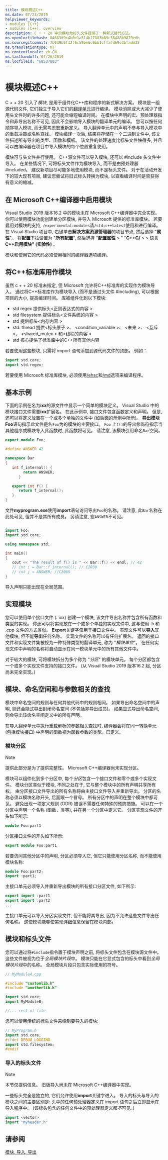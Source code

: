```yaml
---
title: 模块概述C++
ms.date: 07/23/2019
helpviewer_keywords:
- modules [C++]
- modules [C++], overview
description: C + + 20 中的模块为标头文件提供了一种新式替代方法。
ms.openlocfilehash: 84683d9c4b0e1a514b17883b89c58488b9879edb
ms.sourcegitcommit: 7b039b5f32f6c59be6c6bb1cffafd69c3bfadd35
ms.translationtype: MT
ms.contentlocale: zh-CN
ms.lasthandoff: 07/26/2019
ms.locfileid: "68537803"
---
```

# <a name="overview-of-modules-in-c"></a>模块概述C++

C + + 20 引入了*模块*, 是用于组件化C++库和程序的新式解决方案。 模块是一组源代码文件, 它们独立于导入它们的[翻译单元](https://wikipedia.org/wiki/Translation_unit_(programming))进行编译。 模块消除或大大减少了使用头文件时的许多问题, 还可能会缩短编译时间。 在模块中声明的宏、预处理器指令和非导出名称不可见, 因此不会影响导入模块的翻译单元的编译。 您可以按任何顺序导入模块, 而无需考虑宏重新定义。 导入翻译单元中的声明不参与导入模块中的重载决策或名称查找。 模块编译一次后, 结果将存储在一个二进制文件中, 该文件描述所有导出的类型、函数和模板。 该文件的处理速度比标头文件快得多, 并且可以由编译器在项目中导入模块的每个位置重复使用。

模块可与头文件并行使用。 C++源文件可以导入模块, 还可以 #include 头文件中导入。 在某些情况下, 可将标头文件作为模块导入, 而不是由预处理器 #included。 建议新项目尽可能多地使用模块, 而不是标头文件。 对于在活动开发下的较大现有项目, 建议您尝试将旧式标头转换为模块, 以查看编译时间是否获得有意义的缩减。

## <a name="enable-modules-in-the-microsoft-c-compiler"></a>在 Microsoft C++编译器中启用模块

Visual Studio 2019 版本16.2 中的模块未在 Microsoft C++编译器中完全实现。 你可以使用模块功能创建单分区模块, 并导入 Microsoft 提供的标准库模块。 若要启用对模块的支持, `/experimental:modules`请`/std:c++latest`使用和进行编译。 在 Visual Studio 项目中, 右键单击**解决方案资源管理器**的项目节点, 然后选择 "**属性**"。 将**配置**下拉设置为 "**所有配置**", 然后选择 "**配置属性** > " "**C++C/**  >  > 语言 **C++启用模块" (实验性)** 。

模块和使用它的代码必须使用相同的编译器选项编译。

## <a name="consume-the-c-standard-library-as-modules"></a>将C++标准库用作模块

虽然 c + + 20 标准未指定, 但 Microsoft 允许将C++标准库的实现作为模块导入。 通过将C++标准库作为模块导入 (而不是通过头文件 #including), 可以根据项目的大小, 提高编译时间。 库被组件化到以下模块:

- std regex 提供标头\<正则表达式的内容 >
- std filesystem 提供标头\<文件系统的内容 >
- std 提供标头\<内存内容 >
- std: thread 提供\<标头原子 >、 \<condition_variable >、 \<未来 >、 \<互斥 >、 \<shared_mutex > 和\<线程的内容 >
- std 核心提供了标准库中的C++所有其他内容

若要使用这些模块, 只需将 import 语句添加到源代码文件的顶部。 例如：

```cpp
import std.core;
import std.regex;
```

若要使用 Microsoft 标准库模块, 必须使用[/ehsc](../build/reference/eh-exception-handling-model.md)和[/md](../build/reference/md-mt-ld-use-run-time-library.md)选项来编译程序。

## <a name="basic-example"></a>基本示例

下面的示例在名为**ixx**的源文件中显示一个简单的模块定义。 Visual Studio 中的模块接口文件需要**ixx**扩展名。 在此示例中, 接口文件包含函数定义和声明。 但是, 还可以将定义放置在一个或多个单独的文件中 (如后面的示例中所示)。 **导出模块 Foo**语句指示此文件是名`Foo`为的模块的主要接口。 `Foo`  上`f()`的导出修饰符指示当其他程序或模块导入此函数时, 此函数将可见。 请注意, 该模块引用命名`Bar`空间。

```cpp
export module Foo;

#define ANSWER 42

namespace Bar 
{
   int f_internal() {
        return ANSWER;
      }

   export int f() {
      return f_internal();
   }
}
```

文件**myprogram.exe**使用**import**语句访问导出`Foo`的名称。 请注意, 此`Bar`名称在此处可见, 但并不是其所有成员。 另请注意, 宏`ANSWER`不可见。

```cpp

import Foo;
import std.core;

using namespace std;

int main()
{
   cout << "The result of f() is " << Bar::f() << endl; // 42
   // int i = Bar::f_internal(); // C2039
   // int j = ANSWER; //C2065
}

```

导入声明只能出现在全局范围。

## <a name="implementing-modules"></a>实现模块

您可以使用单个接口文件 (. ixx) 创建一个模块, 该文件导出名称并包含所有函数和类型的实现。 你还可以将实现放在一个或多个单独的实现文件中, 这与使用 .h 和 .cpp 文件的方式类似。 **Export**关键字仅用于接口文件中。 实现文件可以**导入**其他模块, 但不能**导出**任何名称。 实现文件的名称可以有任何扩展名。 返回的接口文件和实现文件集被视为一种特殊类型的翻译单元, 称为 "*模块单位*"。 在任何实现文件中声明的名称将自动显示在同一模块单元中的所有其他文件中。

对于较大的模块, 可将模块拆分为多个称为 "*分区*" 的模块单元。 每个分区都包含一个或多个实现文件支持的接口文件。 (从 Visual Studio 2019 版本16.2 起, 分区尚未完全实现。)

## <a name="modules-namespaces-and-argument-dependent-lookup"></a>模块、命名空间和与参数相关的查找

模块中命名空间的规则与任何其他代码中的规则相同。 如果导出命名空间中的声明, 则还会隐式导出封闭命名空间 (不包括非导出成员)。 如果显式导出命名空间, 则会导出该命名空间定义中的所有声明。

在导入翻译单元中执行重载解析的参数相关查找时, 编译器会将在同一转换单元 (包括模块接口) 中声明的函数视为函数参数的类型。已定义。

### <a name="module-partitions"></a>模块分区

> [!NOTE]
> 提供此部分是为了提供完整性。 Microsoft C++编译器尚未实现分区。

模块可以组件化到多个分区中, 每个*分区*包含一个接口文件和零个或多个实现文件。 模块分区类似于模块, 不同之处在于, 它与整个模块中的所有声明共享所有权。 由分区接口文件导出的所有名称将由主接口文件导入并重新导出。 分区的名称必须以模块名称开头, 后面跟一个冒号。 所有分区中的声明在整个模块中都可见。 避免出现一项定义规则 (ODR) 错误不需要任何特殊的预防措施。 可以在一个分区中声明一个名称 (函数、类等), 并在另一个分区中定义它。 分区实现文件的开头如下所示:

```cpp
module Foo:part1
```

分区接口文件的开头如下所示:

```cpp
export module Foo:part1
```

若要访问其他分区中的声明, 分区必须导入它, 但它只能使用分区名称, 而不能使用模块名称:

```cpp
module Foo:part2;
import :part1;
```

主接口单元必须导入并重新导出模块的所有接口分区文件, 如下所示:

```cpp
export import :part1
export import :part2
...
```

主接口单元可以导入分区实现文件, 但不能将其导出, 因为不允许这些文件导出任何名称。 这使模块能够使实现详细信息保留在模块内部。

## <a name="modules-and-header-files"></a>模块和标头文件

您可以通过将`#include`指令置于模块声明之前, 将标头文件包含在模块源文件中。 这些文件被视为位于*全局模块片段*中。 模块只能在它显式包含的标头中看到*全局模块片段*中的名称。 全局模块片段只包含实际使用的符号。

```cpp
// MyModuleA.cpp

#include "customlib.h"
#include "anotherlib.h"

import std.core;
import MyModuleB;

//... rest of file
```

您可以使用传统的标头文件来控制要导入的模块:

```cpp
// MyProgram.h
import std.core;
#ifdef DEBUG_LOGGING
import std.filesystem;
#endif
```

### <a name="imported-header-files"></a>导入的标头文件

> [!NOTE]
> 本节仅提供信息。 旧版导入尚未在 Microsoft C++编译器中实现。

一些标头完全是独立的, 它们允许使用**import**关键字进入。 导入的标头与导入的模块之间的主要区别是: 头中的任何预处理器定义在 import 语句之后立即显示在导入程序中。 (该标头包含的任何文件中的预处理器定义都*不*可见。)

```cpp
import <vector>
import "myheader.h"
```

## <a name="see-also"></a>请参阅

[模块, 导入, 导出](import-export-module.md)
